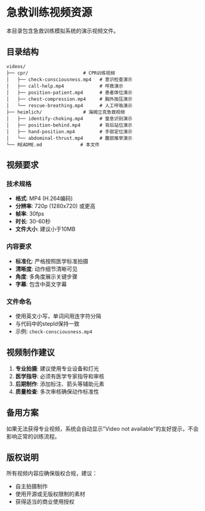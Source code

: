 # 急救训练视频资源

本目录包含急救训练模拟系统的演示视频文件。

## 目录结构

```
videos/
├── cpr/                    # CPR训练视频
│   ├── check-consciousness.mp4   # 意识检查演示
│   ├── call-help.mp4             # 呼救演示
│   ├── position-patient.mp4      # 患者体位演示
│   ├── chest-compression.mp4     # 胸外按压演示
│   └── rescue-breathing.mp4      # 人工呼吸演示
├── heimlich/               # 海姆立克急救视频
│   ├── identify-choking.mp4      # 窒息识别演示
│   ├── position-behind.mp4       # 背后站位演示
│   ├── hand-position.mp4         # 手部定位演示
│   └── abdominal-thrust.mp4      # 腹部推举演示
└── README.md              # 本文件
```

## 视频要求

### 技术规格
- **格式**: MP4 (H.264编码)
- **分辨率**: 720p (1280x720) 或更高
- **帧率**: 30fps
- **时长**: 30-60秒
- **文件大小**: 建议小于10MB

### 内容要求
- **标准化**: 严格按照医学标准拍摄
- **清晰度**: 动作细节清晰可见
- **角度**: 多角度展示关键步骤
- **字幕**: 包含中英文字幕

### 文件命名
- 使用英文小写，单词间用连字符分隔
- 与代码中的stepId保持一致
- 示例: `check-consciousness.mp4`

## 视频制作建议

1. **专业拍摄**: 建议使用专业设备和灯光
2. **医学指导**: 必须有医学专家指导和审核
3. **后期制作**: 添加标注、箭头等辅助元素
4. **质量检查**: 多次审核确保动作标准性

## 备用方案

如果无法获得专业视频，系统会自动显示"Video not available"的友好提示，不会影响正常的训练流程。

## 版权说明

所有视频内容应确保版权合规，建议：
- 自主拍摄制作
- 使用开源或无版权限制的素材
- 获得适当的商业使用授权